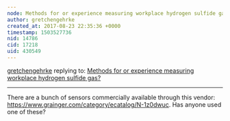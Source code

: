```yaml
---
node: Methods for or experience measuring workplace hydrogen sulfide gas?
author: gretchengehrke
created_at: 2017-08-23 22:35:36 +0000
timestamp: 1503527736
nid: 14786
cid: 17218
uid: 430549
---
```




[gretchengehrke](../profile/gretchengehrke) replying to: [Methods for or experience measuring workplace hydrogen sulfide gas?](../notes/gretchengehrke/08-23-2017/methods-for-or-experience-measuring-workplace-hydrogen-sulfide-gas)

----
There are a bunch of sensors commercially available through this vendor: https://www.grainger.com/category/ecatalog/N-1z0dwuc. Has anyone used one of these? 
